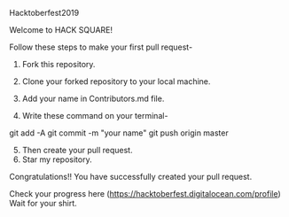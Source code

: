 Hacktoberfest2019

Welcome to HACK SQUARE!

Follow these steps to make your first pull request-

1. Fork this repository.

2. Clone your forked repository to your local machine.

3. Add your name in Contributors.md file.

4. Write these command on your terminal-

git add -A
git commit -m "your name"
git push origin master

5. Then create your pull request.
6. Star my repository.

Congratulations!! You have successfully created your pull request.

Check your progress here (https://hacktoberfest.digitalocean.com/profile)
Wait for your shirt.
